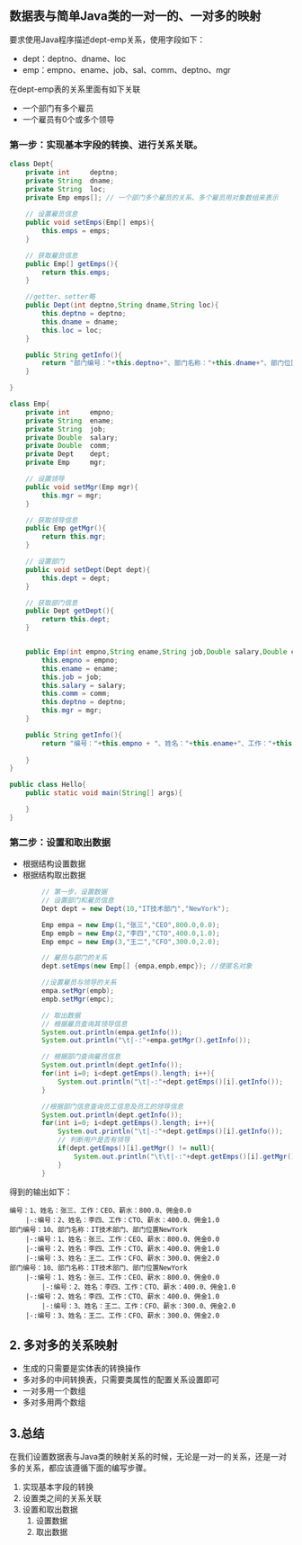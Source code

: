 ## 数据表与简单Java类的一对一的、一对多的映射

要求使用Java程序描述dept-emp关系，使用字段如下：

- dept：deptno、dname、loc
- emp：empno、ename、job、sal、comm、deptno、mgr

在dept-emp表的关系里面有如下关联

- 一个部门有多个雇员
- 一个雇员有0个或多个领导

### 第一步：实现基本字段的转换、进行关系关联。

```java
class Dept{
	private int 	deptno;
	private String 	dname;
	private String 	loc;
    private Emp emps[];	// 一个部门多个雇员的关系、多个雇员用对象数组来表示
	
	// 设置雇员信息	
    public void setEmps(Emp[] emps){
        this.emps = emps;
    }

    // 获取雇员信息
    public Emp[] getEmps(){
    	return this.emps;
    }

	//getter、setter略
	public Dept(int deptno,String dname,String loc){
		this.deptno = deptno;
		this.dname = dname;
		this.loc = loc;
	}

	public String getInfo(){
		return "部门编号："+this.deptno+"、部门名称："+this.dname+"、部门位置"+this.loc;
	}

}

class Emp{
	private int 	empno;
	private String 	ename;
	private String 	job;
	private Double 	salary;
	private Double 	comm;
	private Dept 	dept;
	private Emp  	mgr;

	// 设置领导
	public void setMgr(Emp mgr){
		this.mgr = mgr;
	}	

	// 获取领导信息
	public Emp getMgr(){
		return this.mgr;
	}

	// 设置部门
	public void setDept(Dept dept){
		this.dept = dept;
	}

	// 获取部门信息
	public Dept getDept(){
		return this.dept;
	}


	public Emp(int empno,String ename,String job,Double salary,Double comm,int deptno,String mgr){
		this.empno = empno;
		this.ename = ename;
		this.job = job;
		this.salary = salary;
		this.comm = comm;
		this.deptno = deptno;
		this.mgr = mgr;
	}

	public String getInfo(){
		return "编号："+this.empno + "、姓名："+this.ename+"、工作："+this.job+"、薪水："+this.salary+"、佣金"+this.comm+"、部门："+this.deptno+"、领导:"+this.mgr;
		
	}
}

public class Hello{
	public static void main(String[] args){

	}
}
```

### 第二步：设置和取出数据

- 根据结构设置数据
- 根据结构取出数据

```java
		// 第一步，设置数据
		// 设置部门和雇员信息
		Dept dept = new Dept(10,"IT技术部门","NewYork");

		Emp empa = new Emp(1,"张三","CEO",800.0,0.0);
		Emp empb = new Emp(2,"李四","CTO",400.0,1.0);
		Emp empc = new Emp(3,"王二","CFO",300.0,2.0);

		// 雇员与部门的关系
		dept.setEmps(new Emp[] {empa,empb,empc}); //使匿名对象

		//设置雇员与领导的关系
		empa.setMgr(empb);
		empb.setMgr(empc);

		// 取出数据
		// 根据雇员查询其领导信息
		System.out.println(empa.getInfo());
		System.out.println("\t|-:"+empa.getMgr().getInfo());

		// 根据部门查询雇员信息
		System.out.println(dept.getInfo());
		for(int i=0; i<dept.getEmps().length; i++){
			System.out.println("\t|-:"+dept.getEmps()[i].getInfo());
		}

		//根据部门信息查询员工信息及员工的领导信息
		System.out.println(dept.getInfo());
		for(int i=0; i<dept.getEmps().length; i++){
			System.out.println("\t|-:"+dept.getEmps()[i].getInfo());
			// 判断用户是否有领导
            if(dept.getEmps()[i].getMgr() != null){
				System.out.println("\t\t|-:"+dept.getEmps()[i].getMgr().getInfo());
			}
		}
```

得到的输出如下：

```shell
编号：1、姓名：张三、工作：CEO、薪水：800.0、佣金0.0
	|-:编号：2、姓名：李四、工作：CTO、薪水：400.0、佣金1.0
部门编号：10、部门名称：IT技术部门、部门位置NewYork
	|-:编号：1、姓名：张三、工作：CEO、薪水：800.0、佣金0.0
	|-:编号：2、姓名：李四、工作：CTO、薪水：400.0、佣金1.0
	|-:编号：3、姓名：王二、工作：CFO、薪水：300.0、佣金2.0
部门编号：10、部门名称：IT技术部门、部门位置NewYork
	|-:编号：1、姓名：张三、工作：CEO、薪水：800.0、佣金0.0
		|-:编号：2、姓名：李四、工作：CTO、薪水：400.0、佣金1.0
	|-:编号：2、姓名：李四、工作：CTO、薪水：400.0、佣金1.0
		|-:编号：3、姓名：王二、工作：CFO、薪水：300.0、佣金2.0
	|-:编号：3、姓名：王二、工作：CFO、薪水：300.0、佣金2.0
```

## 2. 多对多的关系映射

- 生成的只需要是实体表的转换操作
- 多对多的中间转换表，只需要类属性的配置关系设置即可
- 一对多用一个数组
- 多对多用两个数组

## 3.总结

在我们设置数据表与Java类的映射关系的时候，无论是一对一的关系，还是一对多的关系，都应该遵循下面的编写步骤。

1. 实现基本字段的转换
2. 设置类之间的关系关联
3. 设置和取出数据
   1. 设置数据
   2. 取出数据

